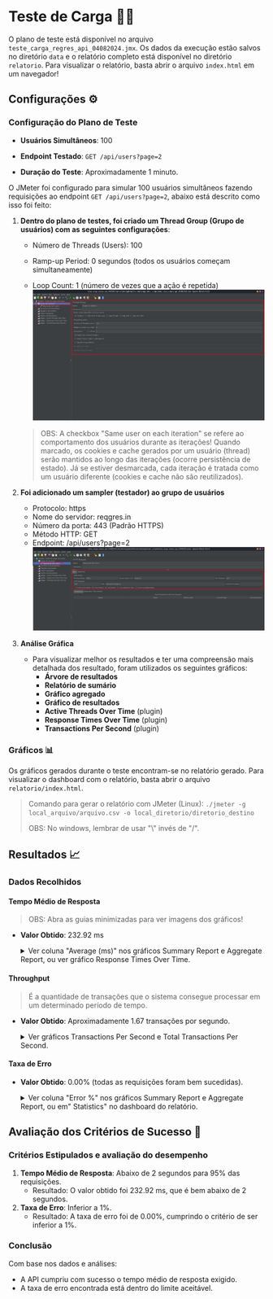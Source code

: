 # Teste de Carga 🏋️‍♂️


O plano de teste está disponível no arquivo `teste_carga_regres_api_04082024.jmx`. Os dados da execução estão salvos no diretório `data` e o relatório completo está disponível no diretório `relatorio`. Para visualizar o relatório, basta abrir o arquivo `index.html` em um navegador!


## Configurações ⚙️

### Configuração do Plano de Teste

- **Usuários Simultâneos**: 100

- **Endpoint Testado**: `GET /api/users?page=2`

- **Duração do Teste**: Aproximadamente 1 minuto.


O JMeter foi configurado para simular 100 usuários simultâneos fazendo requisições ao endpoint `GET /api/users?page=2`, abaixo está descrito como isso foi feito:

1. **Dentro do plano de testes, foi criado um Thread Group (Grupo de usuários) com as seguintes configurações**:

   - Número de Threads (Users): 100

   - Ramp-up Period: 0 segundos (todos os usuários começam simultaneamente)

   - Loop Count: 1 (número de vezes que a ação é repetida)
    ![Thread Group](images/threadgroup.png "Configurações do Thread Group")

    > OBS: A checkbox "Same user on each iteration" se refere ao comportamento dos usuários durante as iterações! Quando marcado, os cookies e cache gerados por um usuário (thread) serão mantidos ao longo das iterações (ocorre persistência de estado). Já se estiver desmarcada, cada iteração é tratada como um usuário diferente (cookies e cache não são reutilizados).
  

2. **Foi adicionado um sampler (testador) ao grupo de usuários**
   - Protocolo: https
   - Nome do servidor: reqgres.in
   - Número da porta: 443 (Padrão HTTPS)
   - Método HTTP: GET
   - Endpoint: /api/users?page=2
    ![Thread Group](images/http_sampler.png "Configurações do Thread Group")


3. **Análise Gráfica**
   - Para visualizar melhor os resultados e ter uma compreensão mais detalhada dos resultado, foram utilizados os seguintes gráficos:
     - **Árvore de resultados**
     - **Relatório de sumário**
     - **Gráfico agregado**
     - **Gráfico de resultados**
     - **Active Threads Over Time** (plugin)
     - **Response Times Over Time** (plugin)
     - **Transactions Per Second** (plugin)

### Gráficos 📊

Os gráficos gerados durante o teste encontram-se no relatório gerado. Para visualizar o dashboard com o relatório, basta abrir o arquivo `relatorio/index.html`.
> Comando para gerar o relatório com JMeter (Linux): `./jmeter -g local_arquivo/arquivo.csv -o local_diretorio/diretorio_destino`
> 
> OBS: No windows, lembrar de usar "\\" invés de "/".


## Resultados 📈

### Dados Recolhidos

#### Tempo Médio de Resposta
> OBS: Abra as guias minimizadas para ver imagens dos gráficos!

- **Valor Obtido**: 232.92 ms
  <details>
  <summary>Ver coluna "Average (ms)" nos gráficos Summary Report e Aggregate Report, ou ver gráfico Response Times Over Time.</summary>

    ![Summary](images/summary_report_average.png "Relatório De Sumário")
    ![Aggregate Report/Graph](images/aggregate_graph_average.png "Relatório Agregado")
    ![Response times over time](images/response_times_over_time_graph.png  "Gráfico de Tempos de Resposta ao Longo do Tempo")
    </details>


#### Throughput
> É a quantidade de transações que o sistema consegue processar em um determinado período de tempo.

- **Valor Obtido**: Aproximadamente 1.67 transações por segundo.

    <details>
    <summary>Ver gráficos Transactions Per Second e Total Transactions Per Second.</summary>

    ![Throughput](images/throughput.png "Throughput")
    </details>


#### Taxa de Erro

- **Valor Obtido**: 0.00% (todas as requisições foram bem sucedidas).
  <details>
  <summary>Ver coluna "Error %" nos gráficos Summary Report e Aggregate Report, ou em" Statistics" no dashboard do relatório.</summary>

    ![Summary](images/summary_report_errors.png "Porcentagem de Erros - Relatório De Sumário")
    ![Aggregate Report/Graph](images/aggregate_graph_errors.png "Porcentagem de Erros - Relatório Agregado")
    ![Dashboard statistics error](images/dashboard_statistics_error.png  "Porcentagem de Erros - dashboard")
    </details>


## Avaliação dos Critérios de Sucesso 🎯

### Critérios Estipulados e avaliação do desempenho

1. **Tempo Médio de Resposta**: Abaixo de 2 segundos para 95% das requisições.
   - Resultado: O valor obtido foi 232.92 ms, que é bem abaixo de 2 segundos.
2. **Taxa de Erro**: Inferior a 1%.
   - Resultado: A taxa de erro foi de 0.00%, cumprindo o critério de ser inferior a 1%.


### Conclusão

Com base nos dados e análises:

- A API cumpriu com sucesso o tempo médio de resposta exigido.
- A taxa de erro encontrada está dentro do limite aceitável.